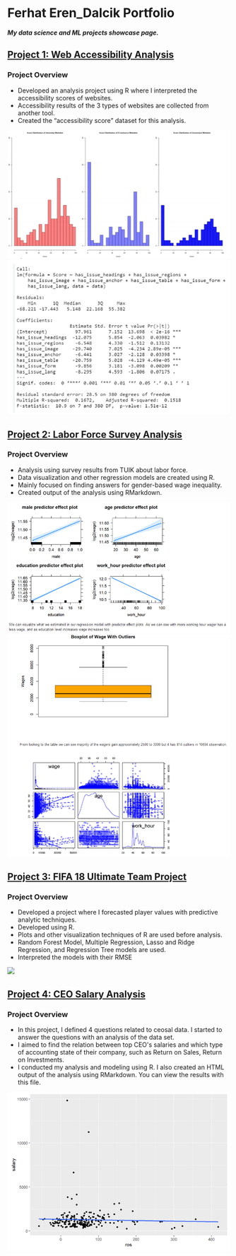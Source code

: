 # Ferhat Eren_Dalcik Portfolio
***My data science and ML projects showcase page.***

## [Project 1: Web Accessibility Analysis](https://github.com/ferend/web-accessibility-analysis)
### Project Overview ###
* Developed an analysis project using R where I interpreted the accessibility scores of websites.
* Accessibility results of the 3 types of websites are collected from another tool.
* Created the “accessibility score” dataset for this analysis.

![](/images/123255205-3ddfff00-d4f8-11eb-8679-6f673d24a555.png)
![](/images/123255462-8b5c6c00-d4f8-11eb-86f1-0090475ddb28.png)


## [Project 2: Labor Force Survey Analysis](https://github.com/ferend/labor-force-survey-analysis)
### Project Overview ###
* Analysis using survey results from TUIK about labor force.
* Data visualization and other regression models are created using R.
* Mainly focused on finding answers for gender-based wage inequality.
* Created output of the analysis using RMarkdown.

![](/images/123438626-90451c80-d5d9-11eb-9a38-6575053b4096.png)
![](/images/123438566-7c99b600-d5d9-11eb-9420-dd67ddb060d9.png)


## [Project 3: FIFA 18 Ultimate Team Project](https://github.com/ferend/FIFA18-Ultimate-Team-Project)
### Project Overview ###
* Developed a project where I forecasted player values with predictive analytic techniques.
* Developed using R.
* Plots and other visualization techniques of R are used before analysis.
* Random Forest Model, Multiple Regression, Lasso and Ridge Regression, and Regression Tree models are used.
* Interpreted the models with their RMSE

![](/images/Ads%C4%B1z.png)

## [Project 4: CEO Salary Analysis](https://github.com/ferend/ceo-salary-analysis)
### Project Overview ###
* In this project, I defined 4 questions related to ceosal data. I started to answer the questions with an analysis of the data set.
* I aimed to find the relation between top CEO's salaries and which type of accounting state of their company, such as Return on Sales, Return on Investments.
* I conducted my analysis and modeling using R. I also created an HTML output of the analysis using RMarkdown. You can view the results with this file.

![](/images/124120526-8a898400-da7c-11eb-8b76-35731a3f9bc7.png)
